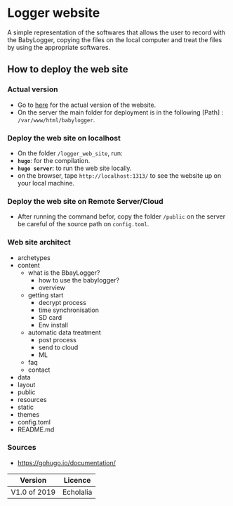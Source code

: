 # Logger website
A simple representation of the softwares that allows the user to record with the BabyLogger, copying the files on the local computer and treat the files by using the appropriate softwares.

## How to deploy the web site
### Actual version
- Go to [here](https://docs.babycloudlab.com/) for the actual version of the website.
- On the server the main folder for deployment is in the following [Path] : `/var/www/html/babylogger`.

### Deploy the web site on localhost
- On the folder `/logger_web_site`, run:
- **`hugo`**: for the compilation.
- **`hugo server`**: to run the web site locally.
- on the browser, tape `http://localhost:1313/` to see the website up on your local machine.

### Deploy the web site on Remote Server/Cloud
  - After running the command befor, copy the folder `/public` on the server be careful of the source path on `config.toml`.
  
### Web site architect
- archetypes
- content
    - what is the BbayLogger?
        - how to use the babylogger?
        - overview
    - getting start
        - decrypt process
        - time synchronisation
        - SD card
        - Env install
    - automatic data treatment
        - post process
        - send to cloud
        - ML
    - faq
    - contact
- data
- layout
- public
- resources
- static
- themes
- config.toml
- README.md

### Sources
- https://gohugo.io/documentation/
  
| Version | Licence |
| ------ | ------ |
| V1.0 of 2019 | Echolalia |

